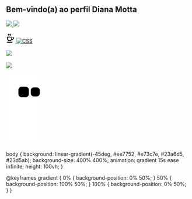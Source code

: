## Bem-vindo(a) ao perfil Diana Motta 
 <div>
   <a href="https://github.com/DIANAMOTTA">
   <img height="180em" src="https://github-readme-stats.vercel.app/api?username=DIANAMOTTA&show_icons=true&theme=tokyonight&include_all_commits=true&count_private=true"/>
   <img height="180em" src="https://github-readme-stats.vercel.app/api/top-langs/?username=DIANAMOTTA&layout=compact&langs_count=6&theme=tokyonight"/>

</div>
<div style="display: inline_block"><br>
   <svg xmlns="http://www.w3.org/2000/svg" width="24" height="24" viewBox="0 0 24 24"><path d="M14.911 10c-.308 3.325-1.397 5.712-2.948 8h-4.926c-1.373-2.009-2.613-4.372-2.948-8h10.822zm2.089-2h-15c0 5.716 1.826 8.996 4 12h7c2.12-2.911 4-6.333 4-12zm1.119 2c-.057.701-.141 1.367-.252 2h1.549c-.449 1.29-1.5 2.478-2.299 2.914-.358 1.038-.787 1.981-1.26 2.852 3.275-1.143 5.847-4.509 6.143-7.766h-3.881zm-1.119 12h-15v2h15v-2zm-3.06-19.614c-.416 1.702-3.07 2.477-3.983 4.614-.088-1.846 1.107-3.031 1.75-3.93 1.045-1.465-.537-2.267-1.633-1.171-.188.187-.38.435-.573.756-.193-.322-.386-.57-.573-.757-1.089-1.09-2.664-.294-1.658 1.137.635.903 1.863 2.095 1.775 3.965-.914-2.137-3.567-2.912-3.984-4.614-.355-1.445.928-2.386 2.29-2.386.793 0 1.613.32 2.15 1.045.537-.725 1.357-1.045 2.15-1.045 1.362 0 2.644.941 2.289 2.386z"/></svg>
        
   <img align="center" alt="CSS" height="30" width="40" src="https://cdn.jsdelivr.net/gh/devicons/devicon/icons/python/python-original.svg"/>
</div>
 
 <br>
 
 <div> 
  <a href="https://instagram.com/dihmotta_" target="_blank"><img src="https://img.shields.io/badge/-Instagram-%23E4405F?style=for-the-badge&logo=instagram&logoColor=white" target="_blank"></a>

  <a href="https://www.linkedin.com/in/diana-motta/" target="_blank"><img src="https://img.shields.io/badge/-LinkedIn-%230077B5?style=for-the-badge&logo=linkedin&logoColor=white" target="_blank"></a> 
 
  ![Snake animation](https://github.com/DIANAMOTTA/DIANAMOTTA/blob/output/github-contribution-grid-snake.svg)

</div>
body {
	background: linear-gradient(-45deg, #ee7752, #e73c7e, #23a6d5, #23d5ab);
	background-size: 400% 400%;
	animation: gradient 15s ease infinite;
	height: 100vh;
}

@keyframes gradient {
	0% {
		background-position: 0% 50%;
	}
	50% {
		background-position: 100% 50%;
	}
	100% {
		background-position: 0% 50%;
	}
}
